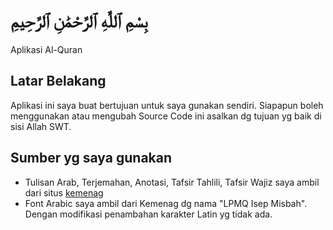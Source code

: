# بِسْمِ ٱللَّٰهِ ٱلرَّحْمَٰنِ ٱلرَّحِيمِ

Aplikasi Al-Quran

## Latar Belakang

Aplikasi ini saya buat bertujuan untuk saya gunakan sendiri.
Siapapun boleh menggunakan atau mengubah Source Code ini asalkan dg tujuan yg baik di sisi Allah SWT.

## Sumber yg saya gunakan
* Tulisan Arab, Terjemahan, Anotasi, Tafsir Tahlili, Tafsir Wajiz saya ambil dari situs
  [kemenag](https://quran.kemenag.go.id "kemenag")
* Font Arabic saya ambil dari Kemenag dg nama "LPMQ Isep Misbah".
  Dengan modifikasi penambahan karakter Latin yg tidak ada.
